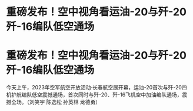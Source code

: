 # 重磅发布！空中视角看运油-20与歼-20歼-16编队低空通场

# 重磅发布！空中视角看运油-20与歼-20歼-16编队低空通场

今天上午，2023年空军航空开放活动·长春航空展开幕，运油-20首次与歼-20四机护航编队低空震撼通场，首次同时与歼-20、歼-16飞机空中加油编队通场，震撼全场。（刘笑宇
陈逸松 孙英林 龙德勇）

